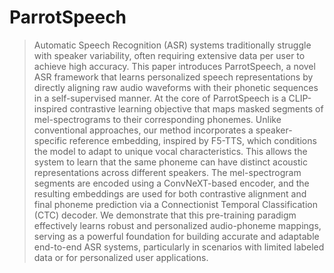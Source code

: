 # ParrotSpeech

> Automatic Speech Recognition (ASR) systems traditionally struggle with speaker variability, often requiring extensive data per user to achieve high accuracy. This paper introduces ParrotSpeech, a novel ASR framework that learns personalized speech representations by directly aligning raw audio waveforms with their phonetic sequences in a self-supervised manner. At the core of ParrotSpeech is a CLIP-inspired contrastive learning objective that maps masked segments of mel-spectrograms to their corresponding phonemes. Unlike conventional approaches, our method incorporates a speaker-specific reference embedding, inspired by F5-TTS, which conditions the model to adapt to unique vocal characteristics. This allows the system to learn that the same phoneme can have distinct acoustic representations across different speakers. The mel-spectrogram segments are encoded using a ConvNeXT-based encoder, and the resulting embeddings are used for both contrastive alignment and final phoneme prediction via a Connectionist Temporal Classification (CTC) decoder. We demonstrate that this pre-training paradigm effectively learns robust and personalized audio-phoneme mappings, serving as a powerful foundation for building accurate and adaptable end-to-end ASR systems, particularly in scenarios with limited labeled data or for personalized user applications.
